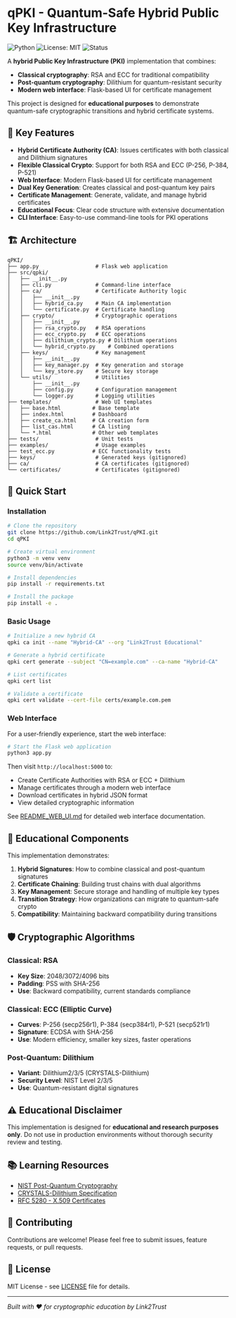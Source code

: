 # qPKI - Quantum-Safe Hybrid Public Key Infrastructure

![Python](https://img.shields.io/badge/Python-3.8+-blue)
![License: MIT](https://img.shields.io/badge/license-MIT-green)
![Status](https://img.shields.io/badge/status-educational-orange)

A **hybrid Public Key Infrastructure (PKI)** implementation that combines:
- **Classical cryptography**: RSA and ECC for traditional compatibility
- **Post-quantum cryptography**: Dilithium for quantum-resistant security
- **Modern web interface**: Flask-based UI for certificate management

This project is designed for **educational purposes** to demonstrate quantum-safe cryptographic transitions and hybrid certificate systems.

## 🔑 Key Features

- **Hybrid Certificate Authority (CA)**: Issues certificates with both classical and Dilithium signatures
- **Flexible Classical Crypto**: Support for both RSA and ECC (P-256, P-384, P-521)
- **Web Interface**: Modern Flask-based UI for certificate management
- **Dual Key Generation**: Creates classical and post-quantum key pairs
- **Certificate Management**: Generate, validate, and manage hybrid certificates
- **Educational Focus**: Clear code structure with extensive documentation
- **CLI Interface**: Easy-to-use command-line tools for PKI operations

## 🏗️ Architecture

```
qPKI/
├── app.py                  # Flask web application
├── src/qpki/
│   ├── __init__.py
│   ├── cli.py              # Command-line interface
│   ├── ca/                 # Certificate Authority logic
│   │   ├── __init__.py
│   │   ├── hybrid_ca.py    # Main CA implementation
│   │   └── certificate.py  # Certificate handling
│   ├── crypto/             # Cryptographic operations
│   │   ├── __init__.py
│   │   ├── rsa_crypto.py   # RSA operations
│   │   ├── ecc_crypto.py   # ECC operations
│   │   ├── dilithium_crypto.py # Dilithium operations
│   │   └── hybrid_crypto.py    # Combined operations
│   ├── keys/               # Key management
│   │   ├── __init__.py
│   │   ├── key_manager.py  # Key generation and storage
│   │   └── key_store.py    # Secure key storage
│   └── utils/              # Utilities
│       ├── __init__.py
│       ├── config.py       # Configuration management
│       └── logger.py       # Logging utilities
├── templates/              # Web UI templates
│   ├── base.html          # Base template
│   ├── index.html         # Dashboard
│   ├── create_ca.html     # CA creation form
│   ├── list_cas.html      # CA listing
│   └── *.html             # Other web templates
├── tests/                  # Unit tests
├── examples/               # Usage examples
├── test_ecc.py            # ECC functionality tests
├── keys/                   # Generated keys (gitignored)
├── ca/                     # CA certificates (gitignored)
└── certificates/           # Certificates (gitignored)
```

## 🚀 Quick Start

### Installation

```bash
# Clone the repository
git clone https://github.com/Link2Trust/qPKI.git
cd qPKI

# Create virtual environment
python3 -m venv venv
source venv/bin/activate

# Install dependencies
pip install -r requirements.txt

# Install the package
pip install -e .
```

### Basic Usage

```bash
# Initialize a new hybrid CA
qpki ca init --name "Hybrid-CA" --org "Link2Trust Educational"

# Generate a hybrid certificate
qpki cert generate --subject "CN=example.com" --ca-name "Hybrid-CA"

# List certificates
qpki cert list

# Validate a certificate
qpki cert validate --cert-file certs/example.com.pem
```

### Web Interface

For a user-friendly experience, start the web interface:

```bash
# Start the Flask web application
python3 app.py
```

Then visit `http://localhost:5000` to:
- Create Certificate Authorities with RSA or ECC + Dilithium
- Manage certificates through a modern web interface
- Download certificates in hybrid JSON format
- View detailed cryptographic information

See [README_WEB_UI.md](README_WEB_UI.md) for detailed web interface documentation.

## 🔬 Educational Components

This implementation demonstrates:

1. **Hybrid Signatures**: How to combine classical and post-quantum signatures
2. **Certificate Chaining**: Building trust chains with dual algorithms
3. **Key Management**: Secure storage and handling of multiple key types
4. **Transition Strategy**: How organizations can migrate to quantum-safe crypto
5. **Compatibility**: Maintaining backward compatibility during transitions

## 🛡️ Cryptographic Algorithms

### Classical: RSA
- **Key Size**: 2048/3072/4096 bits
- **Padding**: PSS with SHA-256
- **Use**: Backward compatibility, current standards compliance

### Classical: ECC (Elliptic Curve)
- **Curves**: P-256 (secp256r1), P-384 (secp384r1), P-521 (secp521r1)
- **Signature**: ECDSA with SHA-256
- **Use**: Modern efficiency, smaller key sizes, faster operations

### Post-Quantum: Dilithium
- **Variant**: Dilithium2/3/5 (CRYSTALS-Dilithium)
- **Security Level**: NIST Level 2/3/5
- **Use**: Quantum-resistant digital signatures

## ⚠️ Educational Disclaimer

This implementation is designed for **educational and research purposes only**. Do not use in production environments without thorough security review and testing.

## 📚 Learning Resources

- [NIST Post-Quantum Cryptography](https://csrc.nist.gov/projects/post-quantum-cryptography)
- [CRYSTALS-Dilithium Specification](https://pq-crystals.org/dilithium/)
- [RFC 5280 - X.509 Certificates](https://tools.ietf.org/html/rfc5280)

## 🤝 Contributing

Contributions are welcome! Please feel free to submit issues, feature requests, or pull requests.

## 📄 License

MIT License - see [LICENSE](LICENSE) file for details.

---

*Built with ❤️ for cryptographic education by Link2Trust*
